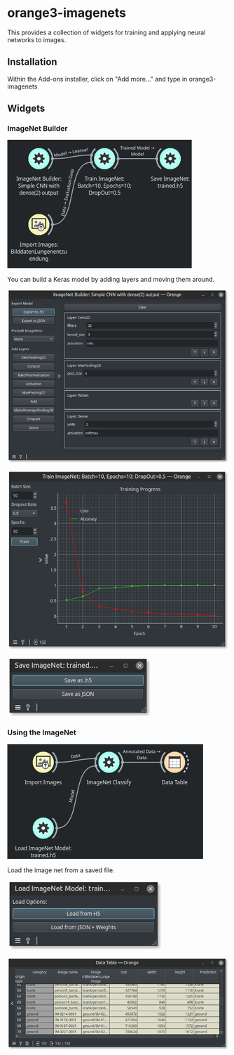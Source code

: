 # orange3-imagenets

This provides a collection of widgets for training and applying neural networks to images.

## Installation

Within the Add-ons installer, click on "Add more..." and type in orange3-imagenets

## Widgets

### ImageNet Builder

![Basic training workflow](imgs/training-workflow.png)

You can build a Keras model by adding layers and moving them around.

![Simple CNN with Dense(2) output](imgs/simple-cnn-builder.png)

![Training graph](imgs/training-graph.png)

![Saving the ImageNet model](imgs/save-model.png)

### Using the ImageNet

![Basic classification workflow](imgs/classify-workflow.png)

Load the image net from a saved file.

![Loading the model](imgs/load-model.png)

![Viewing the classification results](imgs/classified-data-table.png)



